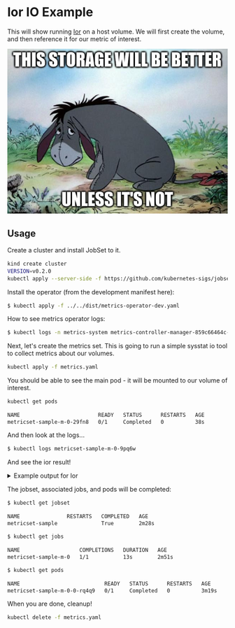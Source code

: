 # Ior IO Example

This will show running [Ior](https://github.com/hpc/ior) on a host volume.
We will first create the volume, and then reference it for our metric of interest.

![../../../docs/getting_started/img/ior.jpeg](../../../docs/getting_started/img/ior.jpeg )

## Usage

Create a cluster and install JobSet to it.

```bash
kind create cluster
VERSION=v0.2.0
kubectl apply --server-side -f https://github.com/kubernetes-sigs/jobset/releases/download/$VERSION/manifests.yaml
```

Install the operator (from the development manifest here):

```bash
$ kubectl apply -f ../../dist/metrics-operator-dev.yaml
```

How to see metrics operator logs:

```bash
$ kubectl logs -n metrics-system metrics-controller-manager-859c66464c-7rpbw
```

Next, let's create the metrics set. This is going to run a simple sysstat io tool to collect metrics about our volumes.

```bash
kubectl apply -f metrics.yaml
```

You should be able to see the main pod - it will be mounted to our volume of interest.

```bash
kubectl get pods
```
```console
NAME                         READY   STATUS      RESTARTS   AGE
metricset-sample-m-0-29fn8   0/1     Completed   0          38s
```

And then look at the logs...

```bash
$ kubectl logs metricset-sample-m-0-9pq6w
```

And see the ior result!

<details>

<summary>Example output for Ior</summary>

```console
METADATA START {"pods":1,"completions":1,"storageVolumePath":"/tmp/workflow","storageVolumeHostPath":"/tmp/workflow","metricName":"io-ior","metricDescription":"HPC IO Benchmark","metricType":"storage","metricOptions":{"command":"ior -w -r -o testfile","workdir":"/opt/ior"}}
METADATA END
METRICS OPERATOR COLLECTION START
METRICS OPERATOR TIMEPOINT
IOR-4.0.0rc1: MPI Coordinated Test of Parallel I/O
Began               : Wed Aug 23 23:40:51 2023
Command line        : ior -w -r -o testfile
Machine             : Linux metricset-sample-m-0-29fn8.ms.default.svc.cluster.local
TestID              : 0
StartTime           : Wed Aug 23 23:40:51 2023
Path                : testfile
FS                  : 467.9 GiB   Used FS: 85.9%   Inodes: 29.8 Mi   Used Inodes: 21.1%

Options: 
api                 : POSIX
apiVersion          : 
test filename       : testfile
access              : single-shared-file
type                : independent
segments            : 1
ordering in a file  : sequential
ordering inter file : no tasks offsets
nodes               : 1
tasks               : 1
clients per node    : 1
repetitions         : 1
xfersize            : 262144 bytes
blocksize           : 1 MiB
aggregate filesize  : 1 MiB

Results: 

access    bw(MiB/s)  IOPS       Latency(s)  block(KiB) xfer(KiB)  open(s)    wr/rd(s)   close(s)   total(s)   iter
------    ---------  ----       ----------  ---------- ---------  --------   --------   --------   --------   ----
write     443.65     1981.01    0.000505    1024.00    256.00     0.000229   0.002019   0.000006   0.002254   0   
read      3584.88    15033      0.000067    1024.00    256.00     0.000009   0.000266   0.000004   0.000279   0   

Summary of all tests:
Operation   Max(MiB)   Min(MiB)  Mean(MiB)     StdDev   Max(OPs)   Min(OPs)  Mean(OPs)     StdDev    Mean(s) Stonewall(s) Stonewall(MiB) Test# #Tasks tPN reps fPP reord reordoff reordrand seed segcnt   blksiz    xsize aggs(MiB)   API RefNum
write         443.65     443.65     443.65       0.00    1774.62    1774.62    1774.62       0.00    0.00225         NA            NA     0      1   1    1   0     0        1         0    0      1  1048576   262144       1.0 POSIX      0
read         3584.88    3584.88    3584.88       0.00   14339.50   14339.50   14339.50       0.00    0.00028         NA            NA     0      1   1    1   0     0        1         0    0      1  1048576   262144       1.0 POSIX      0
Finished            : Wed Aug 23 23:40:51 2023
METRICS OPERATOR COLLECTION END
```

</details>

The jobset, associated jobs, and pods will be completed:

```bash
$ kubectl get jobset
```
```console
NAME               RESTARTS   COMPLETED   AGE
metricset-sample              True        2m28s
```
```bash
$ kubectl get jobs
```
```console
NAME                   COMPLETIONS   DURATION   AGE
metricset-sample-m-0   1/1           13s        2m51s
```
```bash
$ kubectl get pods
```
```console
NAME                           READY   STATUS      RESTARTS   AGE
metricset-sample-m-0-0-rq4q9   0/1     Completed   0          3m19s
```

When you are done, cleanup!

```bash
kubectl delete -f metrics.yaml
```
